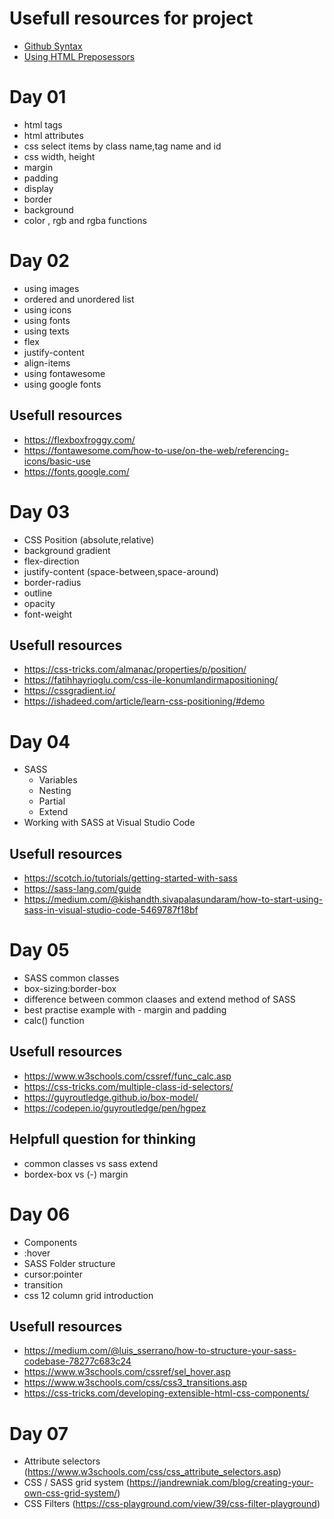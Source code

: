 # Usefull resources for project 
- [Github Syntax](https://docs.github.com/en/free-pro-team@latest/github/writing-on-github/basic-writing-and-formatting-syntax)
- [Using HTML Preposessors ](https://startae.com/blog/improve-your-development-workflow-using-html-preprocessors/#:~:text=A%20preprocessor%20is%20a%20program,Starta%C3%AA%20are%20Slim%20and%20Emblem)

# Day 01
- html tags
- html attributes
- css select items by class name,tag name and id
- css width, height
- margin
- padding
- display
- border
- background
- color , rgb and rgba functions

# Day 02
- using images
- ordered and unordered list
- using icons 
- using fonts 
- using texts
- flex 
- justify-content
- align-items
- using fontawesome 
- using google fonts

## Usefull resources
- https://flexboxfroggy.com/
- https://fontawesome.com/how-to-use/on-the-web/referencing-icons/basic-use
- https://fonts.google.com/

# Day 03

- CSS Position (absolute,relative)
- background gradient
- flex-direction
- justify-content (space-between,space-around)
- border-radius
- outline
- opacity
- font-weight

## Usefull resources
- https://css-tricks.com/almanac/properties/p/position/
- https://fatihhayrioglu.com/css-ile-konumlandirmapositioning/
- https://cssgradient.io/
- https://ishadeed.com/article/learn-css-positioning/#demo

# Day 04

- SASS 
    - Variables
    - Nesting
    - Partial
    - Extend
- Working with SASS at Visual Studio Code

## Usefull resources
- https://scotch.io/tutorials/getting-started-with-sass
- https://sass-lang.com/guide
- https://medium.com/@kishandth.sivapalasundaram/how-to-start-using-sass-in-visual-studio-code-5469787f18bf

# Day 05

- SASS common classes
- box-sizing:border-box
- difference between common claases and extend method of SASS
- best practise example with - margin and padding
- calc() function 

## Usefull resources
- https://www.w3schools.com/cssref/func_calc.asp
- https://css-tricks.com/multiple-class-id-selectors/
- https://guyroutledge.github.io/box-model/
- https://codepen.io/guyroutledge/pen/hgpez

## Helpfull question for thinking
- common classes vs sass extend
- bordex-box vs (-) margin

# Day 06

- Components
- :hover
- SASS Folder structure
- cursor:pointer
- transition 
- css 12 column grid introduction


## Usefull resources
- https://medium.com/@luis_sserrano/how-to-structure-your-sass-codebase-78277c683c24
- https://www.w3schools.com/cssref/sel_hover.asp
- https://www.w3schools.com/css/css3_transitions.asp
- https://css-tricks.com/developing-extensible-html-css-components/

# Day 07

- Attribute selectors (https://www.w3schools.com/css/css_attribute_selectors.asp)
- CSS / SASS grid system  (https://jandrewniak.com/blog/creating-your-own-css-grid-system/)
- CSS Filters (https://css-playground.com/view/39/css-filter-playground)




